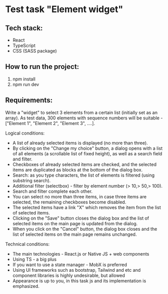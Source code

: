# Test task "Element widget"

## Tech stack:
- React
- TypeScript
- CSS (SASS package)


## How to run the project:
1. npm install
2. npm run dev

## Requirements:

Write a "widget" to select 3 elements from a certain list (initially set as an array).
As test data, 300 elements with sequence numbers will be suitable - ["Element 1", "Element 2", "Element 3", ....].

Logical conditions:
* A list of already selected items is displayed (no more than three).
* By clicking on the "Change my choice" button, a dialog opens with a list of all elements (a scrollable list of fixed height), as well as a search field and filter.
* Checkboxes of already selected items are checked, and the selected items are duplicated as blocks at the bottom of the dialog box.
* Search: as you type characters, the list of elements is filtered (using substring search).
* Additional filter (selectbox) - filter by element number (> 10,> 50,> 100).
* Search and filter complete each other.
* You can select no more than three items, in case three items are selected, the remaining checkboxes become disabled.
* The selected items have a link "X" which removes the item from the list of selected items.
* Clicking on the "Save" button closes the dialog box and the list of selected items on the main page is updated from the dialog.
* When you click on the "Cancel" button, the dialog box closes and the list of selected items on the main page remains unchanged.


Technical conditions:
* The main technologies - React.js or Native JS + web components 
* Using TS - a big plus 
* If you want to use a state manager - MobX is preferred 
* Using UI frameworks such as bootstrap, Tailwind and etc and component libraries is highly undesirable, but allowed 
* Appearance is up to you, in this task js and its implementation is emphasized.